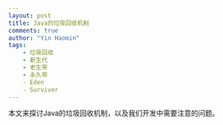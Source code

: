```yaml
---
layout: post
title: Java的垃圾回收机制
comments: true
author: "Yin Haomin"
tags:
    - 垃圾回收
    - 新生代
    - 老生带
    - 永久带
    - Eden
    - Survivor
---
```


本文来探讨Java的垃圾回收机制，以及我们开发中需要注意的问题。<br>
